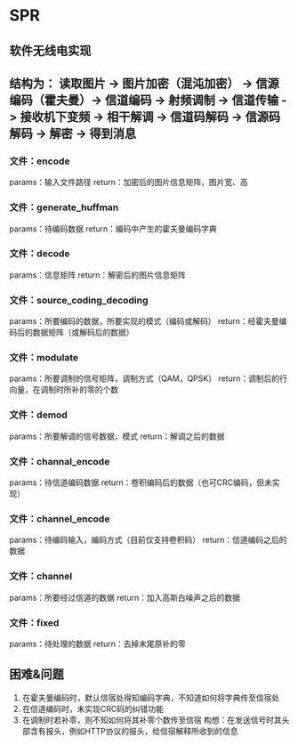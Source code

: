 # SPR

## 软件无线电实现
## 结构为： 读取图片 -> 图片加密（混沌加密） -> 信源编码（霍夫曼）-> 信道编码  -> 射频调制   -> 信道传输 -> 接收机下变频 -> 相干解调 -> 信道码解码 -> 信源码解码 -> 解密 -> 得到消息

### 文件：encode
params：输入文件路径
return：加密后的图片信息矩阵，图片宽、高

### 文件：generate_huffman
params：待编码数据
return：编码中产生的霍夫曼编码字典

### 文件：decode
params：信息矩阵
return：解密后的图片信息矩阵

### 文件：source_coding_decoding
params：所要编码的数据，所要实现的模式（编码或解码）
return：经霍夫曼编码后的数据矩阵（或解码后的数据）

### 文件：modulate
params：所要调制的信号矩阵，调制方式（QAM，QPSK）
return：调制后的行向量，在调制时所补的零的个数

### 文件：demod
params：所要解调的信号数据，模式
return：解调之后的数据

### 文件：channal_encode
params：待信道编码数据
return：卷积编码后的数据（也可CRC编码，但未实现）

### 文件：channel_encode
params：待编码输入，编码方式（目前仅支持卷积码）
return：信道编码之后的数据

### 文件：channel
params：所要经过信道的数据
return：加入高斯白噪声之后的数据

### 文件：fixed
params：待处理的数据
return：去掉末尾原补的零

## 困难&问题
1. 在霍夫曼编码时，默认信宿处得知编码字典，不知道如何将字典传至信宿处
2. 在信道编码时，未实现CRC码的纠错功能
3. 在调制时若补零，则不知如何将其补零个数传至信宿
构想：在发送信号时其头部含有报头，例如HTTP协议的报头，给信宿解释所收到的信息


